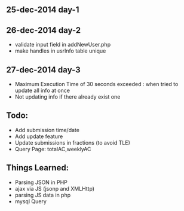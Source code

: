 25-dec-2014 day-1
-----------------



26-dec-2014 day-2
-----------------

- validate input field in addNewUser.php
- make handles in usrInfo table unique



27-dec-2014 day-3
-----------------

- Maximum Execution Time of 30 seconds exceeded  : when tried to update all info at once
- Not updating info if there already exist one




Todo:
-----

- Add submission time/date
- Add update feature
- Update submissions in fractions (to avoid TLE)
- Query Page: totalAC,weeklyAC



Things Learned:
---------------

- Parsing JSON in PHP
- ajax via JS  (jsonp and XMLHttp)
- parsing JS data in php
- mysql Query